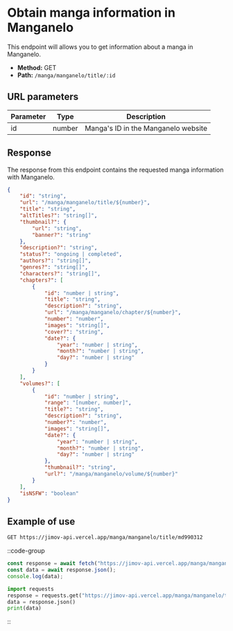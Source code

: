 # Obtain manga information in Manganelo

This endpoint will allows you to get information about a manga in Manganelo.

- **Method:** GET
- **Path:** `/manga/manganelo/title/:id`

## URL parameters

| Parameter | Type   | Description                                           |
| --------- | ------ | ----------------------------------------------------- |
| id        | number | Manga's ID in the Manganelo website                   |

## Response

The response from this endpoint contains the requested manga information with Manganelo.

```json
{
    "id": "string",
    "url": "/manga/manganelo/title/${number}",
    "title": "string",
    "altTitles?": "string[]",
    "thumbnail?": {
        "url": "string",
        "banner?": "string"
    },
    "description?": "string",
    "status?": "ongoing | completed",
    "authors?": "string[]",
    "genres?": "string[]",
    "characters?": "string[]",
    "chapters?": [
        {
            "id": "number | string",
            "title": "string",
            "description?": "string",
            "url": "/manga/manganelo/chapter/${number}",
            "number": "number",
            "images": "string[]",
            "cover?": "string",
            "date?": {
                "year": "number | string",
                "month?": "number | string",
                "day?": "number | string"
            }
        }
    ],
    "volumes?": [
        {
            "id": "number | string",
            "range": "[number, number]",
            "title?": "string",
            "description?": "string",
            "number?": "number",
            "images": "string[]",
            "date?": {
                "year": "number | string",
                "month?": "number | string",
                "day?": "number | string"
            },
            "thumbnail?": "string",
            "url?": "/manga/manganelo/volume/${number}"
        }
    ],
    "isNSFW": "boolean"
}
```

## Example of use

```bash
GET https://jimov-api.vercel.app/manga/manganelo/title/md990312
```

::code-group

```javascript [JavaScript]
const response = await fetch("https://jimov-api.vercel.app/manga/manganelo/title/md990312");
const data = await response.json();
console.log(data);
```

```python [Python]
import requests
response = requests.get("https://jimov-api.vercel.app/manga/manganelo/title/md990312")
data = response.json()
print(data)
```

::
